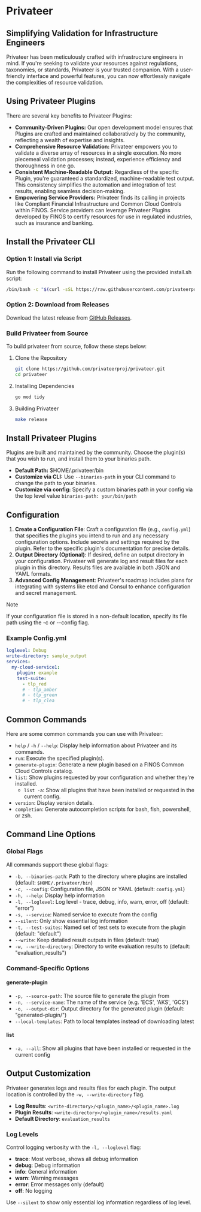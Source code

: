 # Privateer

## Simplifying Validation for Infrastructure Engineers

Privateer has been meticulously crafted with infrastructure engineers in mind. If you're seeking to validate your resources against regulations, taxonomies, or standards, Privateer is your trusted companion. With a user-friendly interface and powerful features, you can now effortlessly navigate the complexities of resource validation.

## Using Privateer Plugins

There are several key benefits to Privateer Plugins:

- **Community-Driven Plugins:** Our open development model ensures that Plugins are crafted and maintained collaboratively by the community, reflecting a wealth of expertise and insights.
- **Comprehensive Resource Validation:** Privateer empowers you to validate a diverse array of resources in a single execution. No more piecemeal validation processes; instead, experience efficiency and thoroughness in one go.
- **Consistent Machine-Readable Output:** Regardless of the specific Plugin, you're guaranteed a standardized, machine-readable test output. This consistency simplifies the automation and integration of test results, enabling seamless decision-making.
- **Empowering Service Providers:** Privateer finds its calling in projects like Compliant Financial Infrastructure and Common Cloud Controls within FINOS. Service providers can leverage Privateer Plugins developed by FINOS to certify resources for use in regulated industries, such as insurance and banking.

## Install the Privateer CLI

### Option 1: Install via Script

Run the following command to install Privateer using the provided install.sh script:

```sh
/bin/bash -c "$(curl -sSL https://raw.githubusercontent.com/privateerproj/privateer/03ced90caae9f3c9203eb7f82f2c46ccf2ff15fc/install.sh)"
```

### Option 2: Download from Releases

Download the latest release from [GitHub Releases](https://github.com/privateerproj/privateer/releases).

### Build Privateer from Source

To build privateer from source, follow these steps below: 

1. Clone the Repository

    ```sh
    git clone https://github.com/privateerproj/privateer.git
    cd privateer
    ```

2. Installing Dependencies

    ```sh
    go mod tidy
    ```

3. Building Privateer

    ```sh
    make release
    ```

## Install Privateer Plugins

Plugins are built and maintained by the community. Choose the plugin(s) that you wish to run, and install them to your binaries path.

- **Default Path:** $HOME/.privateer/bin
- **Customize via CLI:** Use `--binaries-path` in your CLI command to change the path to your binaries.
- **Customize via config:** Specify a custom binaries path in your config via the top level value `binaries-path: your/bin/path`

## Configuration

1. **Create a Configuration File**: Craft a configuration file (e.g., `config.yml`) that specifies the plugins you intend to run and any necessary configuration options. Include secrets and settings required by the plugin. Refer to the specific plugin's documentation for precise details.
1. **Output Directory (Optional)**: If desired, define an output directory in your configuration. Privateer will generate log and result files for each plugin in this directory. Results files are available in both JSON and YAML formats.
1. **Advanced Config Management**: Privateer's roadmap includes plans for integrating with systems like etcd and Consul to enhance configuration and secret management.

> [!NOTE] 
> If your configuration file is stored in a non-default location, specify its file path using the -c or --config flag.

### Example Config.yml

```yaml
loglevel: Debug
write-directory: sample_output
services:
  my-cloud-service1:
    plugin: example
    test-suite:
      - tlp_red
      # - tlp_amber
      # - tlp_green
      # - tlp_clea
```

## Common Commands

Here are some common commands you can use with Privateer:

- `help` / `-h` / `--help`: Display help information about Privateer and its commands.
- `run`: Execute the specified plugin(s).
- `generate-plugin`: Generate a new plugin based on a FINOS Common Cloud Controls catalog.
- `list`: Show plugins requested by your configuration and whether they're installed.
  - `list -a`: Show all plugins that have been installed or requested in the current config.
- `version`: Display version details.
- `completion`: Generate autocompletion scripts for bash, fish, powershell, or zsh.

## Command Line Options

### Global Flags

All commands support these global flags:

- `-b, --binaries-path`: Path to the directory where plugins are installed (default: `$HOME/.privateer/bin`)
- `-c, --config`: Configuration file, JSON or YAML (default: `config.yml`)
- `-h, --help`: Display help information
- `-l, --loglevel`: Log level - trace, debug, info, warn, error, off (default: "error")
- `-s, --service`: Named service to execute from the config
- `--silent`: Only show essential log information
- `-t, --test-suites`: Named set of test sets to execute from the plugin (default: "default")
- `--write`: Keep detailed result outputs in files (default: true)
- `-w, --write-directory`: Directory to write evaluation results to (default: "evaluation_results")

### Command-Specific Options

#### generate-plugin
- `-p, --source-path`: The source file to generate the plugin from
- `-n, --service-name`: The name of the service (e.g. 'ECS', 'AKS', 'GCS')
- `-o, --output-dir`: Output directory for the generated plugin (default: "generated-plugin/")
- `--local-templates`: Path to local templates instead of downloading latest

#### list
- `-a, --all`: Show all plugins that have been installed or requested in the current config

## Output Customization

Privateer generates logs and results files for each plugin. The output location is controlled by the `-w, --write-directory` flag.

- **Log Results**: `<write-directory>/<plugin_name>/<plugin_name>.log`
- **Plugin Results**: `<write-directory>/<plugin_name>/results.yaml`
- **Default Directory**: `evaluation_results`

### Log Levels

Control logging verbosity with the `-l, --loglevel` flag:
- **trace**: Most verbose, shows all debug information
- **debug**: Debug information
- **info**: General information
- **warn**: Warning messages
- **error**: Error messages only (default)
- **off**: No logging

Use `--silent` to show only essential log information regardless of log level.
